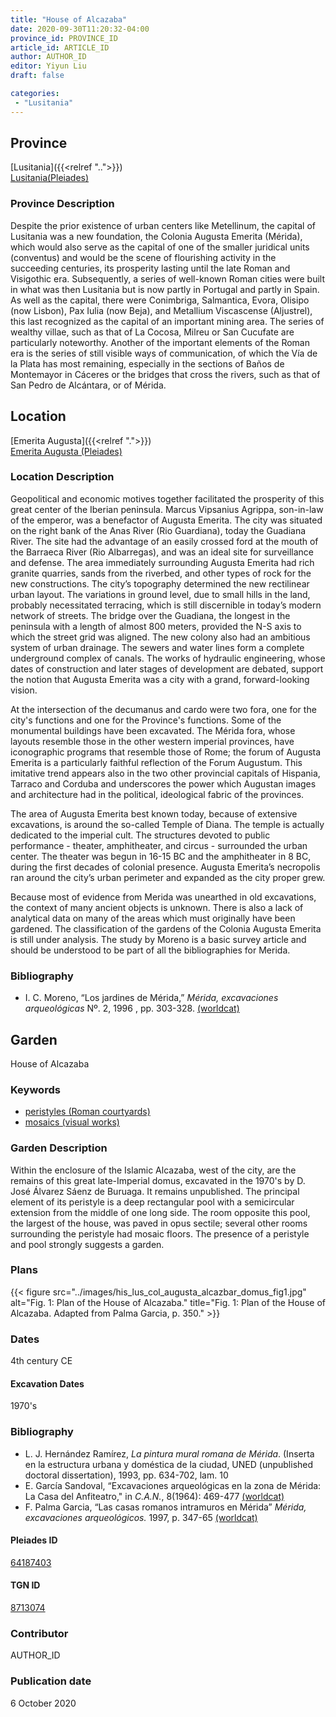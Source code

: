 ```yaml
---
title: "House of Alcazaba"
date: 2020-09-30T11:20:32-04:00
province_id: PROVINCE_ID
article_id: ARTICLE_ID
author: AUTHOR_ID
editor: Yiyun Liu
draft: false

categories:
 - "Lusitania"
---
```


## Province

[Lusitania]({{<relref "..">}})  
[Lusitania(Pleiades)](https://pleiades.stoa.org/places/1101)

### Province Description
Despite the prior existence of urban centers like Metellinum, the capital of Lusitania was a new foundation, the Colonia Augusta Emerita (Mérida), which would also serve as the capital of one of the smaller juridical units (conventus) and would be the scene of flourishing activity in the succeeding centuries, its prosperity lasting until the late Roman and Visigothic era.  Subsequently, a series of well-known Roman cities were built in what was then Lusitania but is now partly in Portugal and partly in Spain. As well as the capital, there were Conimbriga, Salmantica, Evora, Olisipo (now Lisbon), Pax Iulia (now Beja), and Metallium Viscascense (Aljustrel), this last recognized as the capital of an important mining area. The series of wealthy villae, such as that of La Cocosa, Milreu or San Cucufate are particularly noteworthy.  Another of the important elements of the Roman era is the series of still visible ways of communication, of which the Vía de la Plata has most remaining, especially in the sections of Baños de Montemayor in Cáceres or the bridges that cross the rivers, such as that of San Pedro de Alcántara, or of Mérida.

## Location

[Emerita Augusta]({{<relref ".">}}) \
[Emerita Augusta (Pleiades)](https://pleiades.stoa.org/places/256155)

### Location Description
Geopolitical and economic motives together facilitated the prosperity of this great center of the Iberian peninsula. Marcus Vipsanius Agrippa, son-in-law of the emperor, was a benefactor of Augusta Emerita. The city was situated on the right bank of the Anas River (Rio Guardiana), today the Guadiana River. The site had the advantage of an easily crossed ford at the mouth of the Barraeca River (Rio Albarregas), and was an ideal site for surveillance and defense.  The area immediately surrounding Augusta Emerita had rich granite quarries, sands from the riverbed, and other types of rock for the new constructions.  The city’s topography determined the new rectilinear urban layout.  The variations in ground level, due to small hills in the land, probably necessitated terracing, which is still discernible in today’s modern network of streets. The bridge over the Guadiana, the longest in the peninsula with a length of almost 800 meters, provided the N-S axis to which the street grid was aligned. The new colony also had an ambitious system of urban drainage. The sewers and water lines form a complete underground complex of canals. The works of hydraulic engineering, whose dates of construction and later stages of development are debated, support the notion that Augusta Emerita was a city with a grand, forward-looking vision.

At the intersection of the decumanus and cardo were two fora, one for the city's functions and one for the Province's functions. Some of the monumental buildings have been excavated. The Mérida fora, whose layouts resemble those in the other western imperial provinces, have iconographic programs that resemble those of Rome; the forum of Augusta Emerita is a particularly faithful reflection of the Forum Augustum. This imitative trend appears also in the two other provincial capitals of Hispania, Tarraco and Corduba and underscores the power which Augustan images and architecture had in the political, ideological fabric of the provinces.

The area of Augusta Emerita best known today, because of extensive excavations, is around the so-called Temple of Diana. The temple is actually dedicated to the imperial cult. The structures devoted to public performance - theater, amphitheater, and circus - surrounded the urban center. The theater was begun in 16-15 BC and the amphitheater in 8 BC, during the first decades of colonial presence. Augusta Emerita’s necropolis ran around the city’s urban perimeter and expanded as the city proper grew.

Because most of evidence from Merida was unearthed in old excavations, the context of many ancient objects is unknown. There is also a lack of analytical data on many of the areas which must originally have been gardened. The classification of the gardens of the Colonia Augusta Emerita is still under analysis. The study by Moreno is a basic survey article and should be understood to be part of all the bibliographies for Merida.


### Bibliography
- I. C. Moreno, “Los jardines de Mérida,” *Mérida, excavaciones arqueológicas* Nº. 2, 1996 , pp. 303-328. [(worldcat)](http://www.worldcat.org/oclc/225047612)


<!--### Location Description-->

<!-- LEAVE THIS BLANK FOR NOW -->

<!--## Sublocation-->

<!--
[AREA WITHIN LOCATION, LIKE “PALATINE HILL”](GEOREFERENCE LINK)
A sublocation is any area larger than an individual garden, but located within a location. I would always try to include a link to a controlled vocabulary here if possible. This ID may well be different from the Garden ID, e.g., Pompeii versus a Garden in one of the houses which has its own Pleiades ID.
-->

<!--### Sublocation Description-->

<!-- DESCRIPTION -->

## Garden

House of Alcazaba

### Keywords

- [peristyles (Roman courtyards)](http://vocab.getty.edu/page/aat/300080971)
- [mosaics (visual works)](http://vocab.getty.edu/page/aat/300015342)

### Garden Description

Within the enclosure of the Islamic Alcazaba, west of the city, are the remains of this great late-Imperial domus, excavated in the 1970's by D. José Álvarez Sáenz de Buruaga. It remains unpublished. The principal element of its peristyle is a deep rectangular pool with a semicircular extension from the middle of one long side.  The room opposite this pool, the largest of the house, was paved in opus sectile; several other rooms surrounding the peristyle had mosaic floors.   The presence of a peristyle and pool strongly suggests a garden.


<!--
{{< figure src="IMG_URL" alt="ALT_TEXT" title="CAPTION" >}}
-->

### Plans

{{< figure src="../images/his_lus_col_augusta_alcazbar_domus_fig1.jpg" alt="Fig. 1: Plan of the House of Alcazaba." title="Fig. 1: Plan of the House of Alcazaba. Adapted from Palma Garcia, p. 350." >}}

### Dates

4th century CE

#### Excavation Dates

1970's

### Bibliography

* L. J. Hernández Ramírez, *La pintura mural romana de Mérida*. (Inserta en la estructura urbana y doméstica de la ciudad, UNED (unpublished doctoral dissertation), 1993, pp. 634-702, lam. 10
* E. García Sandoval, “Excavaciones arqueológicas en la zona de Mérida: La Casa del Anfiteatro," in *C.A.N.*, 8(1964): 469-477 [(worldcat)](http://www.worldcat.org/oclc/43198027)
* F. Palma Garcia, “Las casas romanos intramuros en Mérida” *Mérida, excavaciones arqueológicos.* 1997, p. 347-65 [(worldcat)](http://www.worldcat.org/oclc/37151472)

<!--#### Periodo ID-->

<!-- [PERIODO_ID](https://pleiades.stoa.org/places/PLEIADES_ID) -->

#### Pleiades ID

[64187403](https://pleiades.stoa.org/places/64187403)

#### TGN ID

[8713074](http://vocab.getty.edu/page/tgn/8713074)

### Contributor

AUTHOR_ID

### Publication date

6 October 2020

<!--### Related articles-->

<!-- Links to other related articles. Leave blank for now -->
